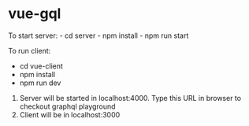 # vue-gql

To start server:
    - cd server
    - npm install
    - npm run start
    
To run client:
   - cd vue-client
   - npm install
   - npm run dev

1) Server will be started in localhost:4000. Type this URL in browser to checkout graphql playground
2) Client will be in localhost:3000
